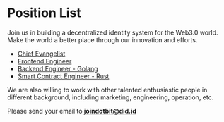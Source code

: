# Position List

Join us in building a decentralized identity system for the Web3.0 world. Make the world a better place through our innovation and efforts.

* [Chief Evangelist](https://docs.did.id/docs/we-are-hiring/chief-evangelist)
* [Frontend Engineer](https://docs.did.id/docs/we-are-hiring/frontend-engineer)
* [Backend Engineer - Golang](https://docs.did.id/docs/we-are-hiring/backend-engineer-golang)
* [Smart Contract Engineer - Rust](https://docs.did.id/docs/we-are-hiring/smart-contract-engineer-rust)

We are also willing to work with other talented enthusiastic people in different background, including marketing, engineering, operation, etc.

Please send your email to **joindotbit@did.id**

